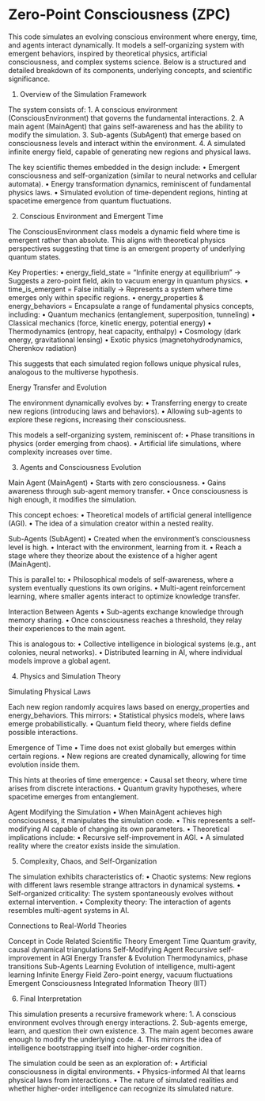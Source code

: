 # Zero-Point Consciousness (ZPC)
This code simulates an evolving conscious environment where energy, time, and agents interact dynamically. It models a self-organizing system with emergent behaviors, inspired by theoretical physics, artificial consciousness, and complex systems science. Below is a structured and detailed breakdown of its components, underlying concepts, and scientific significance.

1. Overview of the Simulation Framework

The system consists of:
	1.	A conscious environment (ConsciousEnvironment) that governs the fundamental interactions.
	2.	A main agent (MainAgent) that gains self-awareness and has the ability to modify the simulation.
	3.	Sub-agents (SubAgent) that emerge based on consciousness levels and interact within the environment.
	4.	A simulated infinite energy field, capable of generating new regions and physical laws.

The key scientific themes embedded in the design include:
	•	Emergent consciousness and self-organization (similar to neural networks and cellular automata).
	•	Energy transformation dynamics, reminiscent of fundamental physics laws.
	•	Simulated evolution of time-dependent regions, hinting at spacetime emergence from quantum fluctuations.

2. Conscious Environment and Emergent Time

The ConsciousEnvironment class models a dynamic field where time is emergent rather than absolute. This aligns with theoretical physics perspectives suggesting that time is an emergent property of underlying quantum states.

Key Properties:
	•	energy_field_state = “Infinite energy at equilibrium” → Suggests a zero-point field, akin to vacuum energy in quantum physics.
	•	time_is_emergent = False initially → Represents a system where time emerges only within specific regions.
	•	energy_properties & energy_behaviors = Encapsulate a range of fundamental physics concepts, including:
	•	Quantum mechanics (entanglement, superposition, tunneling)
	•	Classical mechanics (force, kinetic energy, potential energy)
	•	Thermodynamics (entropy, heat capacity, enthalpy)
	•	Cosmology (dark energy, gravitational lensing)
	•	Exotic physics (magnetohydrodynamics, Cherenkov radiation)

This suggests that each simulated region follows unique physical rules, analogous to the multiverse hypothesis.

Energy Transfer and Evolution

The environment dynamically evolves by:
	•	Transferring energy to create new regions (introducing laws and behaviors).
	•	Allowing sub-agents to explore these regions, increasing their consciousness.

This models a self-organizing system, reminiscent of:
	•	Phase transitions in physics (order emerging from chaos).
	•	Artificial life simulations, where complexity increases over time.

3. Agents and Consciousness Evolution

Main Agent (MainAgent)
	•	Starts with zero consciousness.
	•	Gains awareness through sub-agent memory transfer.
	•	Once consciousness is high enough, it modifies the simulation.

This concept echoes:
	•	Theoretical models of artificial general intelligence (AGI).
	•	The idea of a simulation creator within a nested reality.

Sub-Agents (SubAgent)
	•	Created when the environment’s consciousness level is high.
	•	Interact with the environment, learning from it.
	•	Reach a stage where they theorize about the existence of a higher agent (MainAgent).

This is parallel to:
	•	Philosophical models of self-awareness, where a system eventually questions its own origins.
	•	Multi-agent reinforcement learning, where smaller agents interact to optimize knowledge transfer.

Interaction Between Agents
	•	Sub-agents exchange knowledge through memory sharing.
	•	Once consciousness reaches a threshold, they relay their experiences to the main agent.

This is analogous to:
	•	Collective intelligence in biological systems (e.g., ant colonies, neural networks).
	•	Distributed learning in AI, where individual models improve a global agent.

4. Physics and Simulation Theory

Simulating Physical Laws

Each new region randomly acquires laws based on energy_properties and energy_behaviors. This mirrors:
	•	Statistical physics models, where laws emerge probabilistically.
	•	Quantum field theory, where fields define possible interactions.

Emergence of Time
	•	Time does not exist globally but emerges within certain regions.
	•	New regions are created dynamically, allowing for time evolution inside them.

This hints at theories of time emergence:
	•	Causal set theory, where time arises from discrete interactions.
	•	Quantum gravity hypotheses, where spacetime emerges from entanglement.

Agent Modifying the Simulation
	•	When MainAgent achieves high consciousness, it manipulates the simulation code.
	•	This represents a self-modifying AI capable of changing its own parameters.
	•	Theoretical implications include:
	•	Recursive self-improvement in AGI.
	•	A simulated reality where the creator exists inside the simulation.

5. Complexity, Chaos, and Self-Organization

The simulation exhibits characteristics of:
	•	Chaotic systems: New regions with different laws resemble strange attractors in dynamical systems.
	•	Self-organized criticality: The system spontaneously evolves without external intervention.
	•	Complexity theory: The interaction of agents resembles multi-agent systems in AI.

Connections to Real-World Theories

Concept in Code	Related Scientific Theory
Emergent Time	Quantum gravity, causal dynamical triangulations
Self-Modifying Agent	Recursive self-improvement in AGI
Energy Transfer & Evolution	Thermodynamics, phase transitions
Sub-Agents Learning	Evolution of intelligence, multi-agent learning
Infinite Energy Field	Zero-point energy, vacuum fluctuations
Emergent Consciousness	Integrated Information Theory (IIT)

6. Final Interpretation

This simulation presents a recursive framework where:
	1.	A conscious environment evolves through energy interactions.
	2.	Sub-agents emerge, learn, and question their own existence.
	3.	The main agent becomes aware enough to modify the underlying code.
	4.	This mirrors the idea of intelligence bootstrapping itself into higher-order cognition.

The simulation could be seen as an exploration of:
	•	Artificial consciousness in digital environments.
	•	Physics-informed AI that learns physical laws from interactions.
	•	The nature of simulated realities and whether higher-order intelligence can recognize its simulated nature.

